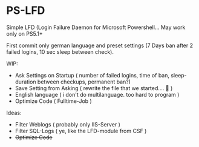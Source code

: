 # PS-LFD

Simple LFD (Login Failure Daemon for Microsoft Powershell... May work only on PS5.1+

First commit only german language and preset settings (7 Days ban after 2 failed logins, 10 sec sleep between check).

WIP:
- Ask Settings on Startup ( number of failed logins, time of ban, sleep-duration between checkups, permanent ban?)
- Save Setting from Asking ( rewrite the file that we started.... :thinking: )
- English language ( i don't do multilanguage. too hard to program )
- Optimize Code ( Fulltime-Job )

Ideas: 
- Filter Weblogs ( probably only IIS-Server )
- Filter SQL-Logs ( ye, like the LFD-module from CSF )
- ~~Optimize Code~~
